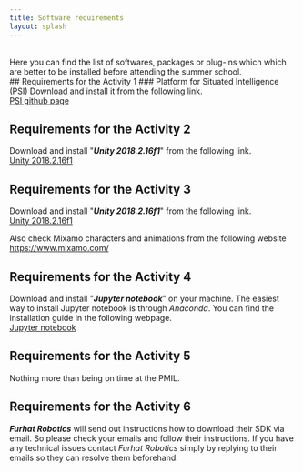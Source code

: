 ```yaml
---
title: Software requirements
layout: splash
---
```

<br />
Here you can find the list of softwares, packages or plug-ins which which are better to be installed before attending the summer school.
<br />
## Requirements for the Activity 1
### Platform for Situated Intelligence (PSI) 
Download and install it from the following link.
<br />
<a href="https://github.com/microsoft/psi" target="_blank">PSI github page</a>
<br />

## Requirements for the Activity 2
Download and install "**_Unity 2018.2.16f1_**" from the following link.
<br />
<a href="https://unity3d.com/get-unity/download/archive" target="_blank">Unity 2018.2.16f1</a>
<br />
 
## Requirements for the Activity 3
Download and install "**_Unity 2018.2.16f1_**" from the following link.
<br />
<a href="https://unity3d.com/get-unity/download/archive" target="_blank">Unity 2018.2.16f1</a>
<br />

Also check Mixamo characters and animations from the following website
<a href="https://www.mixamo.com/" target="_blank">https://www.mixamo.com/</a>
<br />

## Requirements for the Activity 4
Download and install "**_Jupyter notebook_**" on your machine. The easiest way to install Jupyter notebook is through _Anaconda_. You can find the installation guide in the following webpage.
<br />
<a href="https://jupyter.readthedocs.io/en/latest/install.html" target="_blank">Jupyter notebook</a>
<br />

## Requirements for the Activity 5
Nothing more than being on time at the PMIL. 

## Requirements for the Activity 6
**_Furhat Robotics_** will send out instructions how to download their SDK via email. So please check your emails and follow their instructions. If you have any technical issues contact _Furhat Robotics_ simply by replying to their emails so they can resolve them beforehand.
